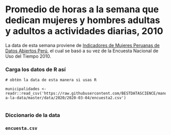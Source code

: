 # Promedio de horas a la semana que dedican mujeres y hombres adultas y adultos a actividades diarias, 2010

La data de esta semana proviene de [Indicadores de Mujeres Peruanas de Datos Abiertos Perú](https://www.datosabiertos.gob.pe/dataset/indicadores-de-mujeres-peruanas/resource/f3139e88-8f61-495b-9350-3b0f58ac9255), el cual se basó a su vez de la Encuesta Nacional de Uso del Tiempo 2010.


### Carga los datos de R así

```{r}
# obtèn la data de esta manera si usas R

municipalidades <- readr::read_csv('https://raw.githubusercontent.com/BESTDATASCIENCE/manos-a-la-data/master/data/2020/2020-03-04/encuesta2.csv')


```

### Diccionario de la data

### `encuesta.csv`

